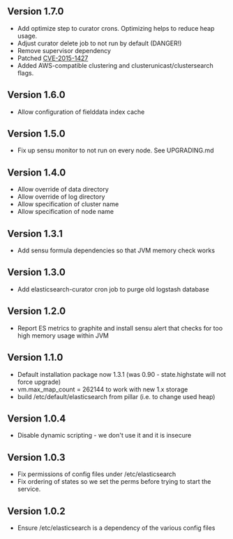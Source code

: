 
## Version 1.7.0

* Add optimize step to curator crons. Optimizing helps to reduce heap usage.
* Adjust curator delete job to not run by default (DANGER!)
* Remove supervisor dependency
* Patched [CVE-2015-1427](https://www.elastic.co/blog/elasticsearch-1-4-3-and-1-3-8-released)
* Added AWS-compatible clustering and clusterunicast/clustersearch flags.

## Version 1.6.0

* Allow configuration of fielddata index cache

## Version 1.5.0

* Fix up sensu monitor to not run on every node. See UPGRADING.md

## Version 1.4.0

* Allow override of data directory
* Allow override of log directory
* Allow specification of cluster name
* Allow specification of node name

## Version 1.3.1

* Add sensu formula dependencies so that JVM memory check works

## Version 1.3.0

* Add elasticsearch-curator cron job to purge old logstash database

## Version 1.2.0

* Report ES metrics to graphite and install sensu alert that checks for too high memory usage within JVM

## Version 1.1.0

* Default installation package now 1.3.1 (was 0.90 - state.highstate will not force upgrade)
* vm.max_map_count = 262144 to work with new 1.x storage
* build /etc/default/elasticsearch from pillar (i.e. to change used heap)

## Version 1.0.4

* Disable dynamic scripting - we don't use it and it is insecure

## Version 1.0.3

* Fix permissions of config files under /etc/elasticsearch
* Fix ordering of states so we set the perms before trying to start the service.

## Version 1.0.2

* Ensure /etc/elasticsearch is a dependency of the various config files

